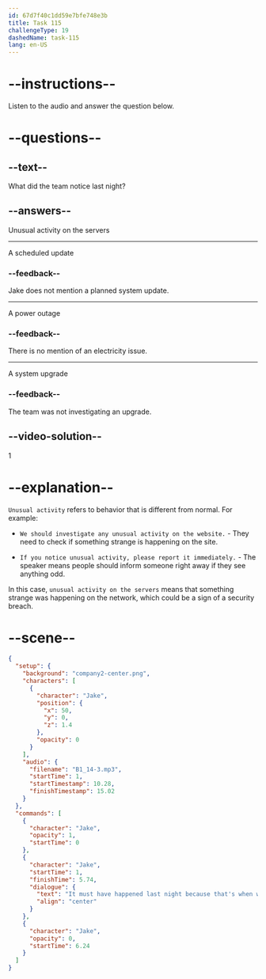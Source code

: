 ```yaml
---
id: 67d7f40c1dd59e7bfe748e3b
title: Task 115
challengeType: 19
dashedName: task-115
lang: en-US
---
```


<!-- (audio) Jake: It must have happened last night because that's when we started noticing unusual activity on the servers. -->

# --instructions--

Listen to the audio and answer the question below.

# --questions--

## --text--

What did the team notice last night?

## --answers--

Unusual activity on the servers

---

A scheduled update

### --feedback--

Jake does not mention a planned system update.

---

A power outage

### --feedback--

There is no mention of an electricity issue.

---

A system upgrade

### --feedback--

The team was not investigating an upgrade.

## --video-solution--

1

# --explanation--

`Unusual activity` refers to behavior that is different from normal. For example:

- `We should investigate any unusual activity on the website.` - They need to check if something strange is happening on the site.

- `If you notice unusual activity, please report it immediately.` - The speaker means people should inform someone right away if they see anything odd.

In this case, `unusual activity on the servers` means that something strange was happening on the network, which could be a sign of a security breach.

# --scene--

```json
{
  "setup": {
    "background": "company2-center.png",
    "characters": [
      {
        "character": "Jake",
        "position": {
          "x": 50,
          "y": 0,
          "z": 1.4
        },
        "opacity": 0
      }
    ],
    "audio": {
      "filename": "B1_14-3.mp3",
      "startTime": 1,
      "startTimestamp": 10.28,
      "finishTimestamp": 15.02
    }
  },
  "commands": [
    {
      "character": "Jake",
      "opacity": 1,
      "startTime": 0
    },
    {
      "character": "Jake",
      "startTime": 1,
      "finishTime": 5.74,
      "dialogue": {
        "text": "It must have happened last night because that's when we started noticing unusual activity on the servers.",
        "align": "center"
      }
    },
    {
      "character": "Jake",
      "opacity": 0,
      "startTime": 6.24
    }
  ]
}
```
